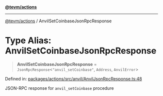 [**@tevm/actions**](../README.md)

***

[@tevm/actions](../globals.md) / AnvilSetCoinbaseJsonRpcResponse

# Type Alias: AnvilSetCoinbaseJsonRpcResponse

> **AnvilSetCoinbaseJsonRpcResponse** = `JsonRpcResponse`\<`"anvil_setCoinbase"`, `Address`, `AnvilError`\>

Defined in: [packages/actions/src/anvil/AnvilJsonRpcResponse.ts:48](https://github.com/evmts/tevm-monorepo/blob/main/packages/actions/src/anvil/AnvilJsonRpcResponse.ts#L48)

JSON-RPC response for `anvil_setCoinbase` procedure
